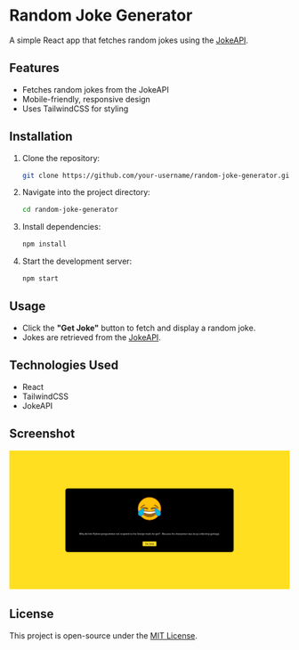 # Random Joke Generator

A simple React app that fetches random jokes using the [JokeAPI](https://v2.jokeapi.dev/).

## Features
- Fetches random jokes from the JokeAPI
- Mobile-friendly, responsive design
- Uses TailwindCSS for styling

## Installation

1. Clone the repository:
   ```sh
   git clone https://github.com/your-username/random-joke-generator.git
   ```
2. Navigate into the project directory:
   ```sh
   cd random-joke-generator
   ```
3. Install dependencies:
   ```sh
   npm install
   ```
4. Start the development server:
   ```sh
   npm start
   ```

## Usage
- Click the **"Get Joke"** button to fetch and display a random joke.
- Jokes are retrieved from the [JokeAPI](https://jokeapi.dev/).

## Technologies Used
- React
- TailwindCSS
- JokeAPI

## Screenshot
![App Screenshot](public/screenshot.png)
## License
This project is open-source under the [MIT License](LICENSE).

